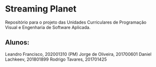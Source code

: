 # Streaming Planet
Repositório para o projeto das Unidades Curriculares de Programação Visual e Engenharia de Software Aplicada.

## Alunos:

Leandro Francisco, 202001310 (PM)
Jorge de Oliveira, 201700601
Daniel Lachkeev, 201801899
Rodrigo Tavares, 201701425 
